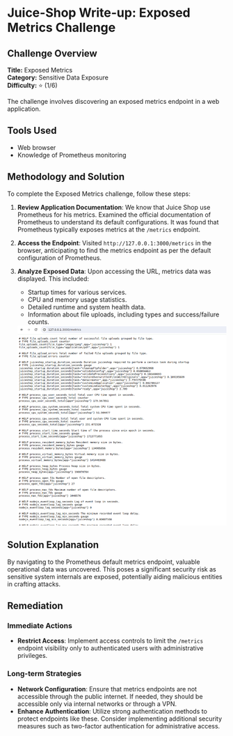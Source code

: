 # Juice-Shop Write-up: Exposed Metrics Challenge

## Challenge Overview

**Title:** Exposed Metrics\
**Category:** Sensitive Data Exposure\
**Difficulty:** ⭐ (1/6)

The challenge involves discovering an exposed metrics endpoint in a web application. 

## Tools Used

- Web browser
- Knowledge of Prometheus monitoring

## Methodology and Solution

To complete the Exposed Metrics challenge, follow these steps:

1. **Review Application Documentation**: We know that Juice Shop use Prometheus for his metrics. Examined the official documentation of Prometheus to understand its default configurations. It was found that Prometheus typically exposes metrics at the `/metrics` endpoint.

2. **Access the Endpoint**: Visited `http://127.0.0.1:3000/metrics` in the browser, anticipating to find the metrics endpoint as per the default configuration of Prometheus.

3. **Analyze Exposed Data**: Upon accessing the URL, metrics data was displayed. This included:
   - Startup times for various services.
   - CPU and memory usage statistics.
   - Detailed runtime and system health data.
   - Information about file uploads, including types and success/failure counts.

   <img src="../assets/difficulty1/exposed_metrics_1.png" alt="metrics" width="500px">

## Solution Explanation

By navigating to the Prometheus default metrics endpoint, valuable operational data was uncovered. This poses a significant security risk as sensitive system internals are exposed, potentially aiding malicious entities in crafting attacks.

## Remediation

### Immediate Actions
- **Restrict Access**: Implement access controls to limit the `/metrics` endpoint visibility only to authenticated users with administrative privileges.
  
### Long-term Strategies
- **Network Configuration**: Ensure that metrics endpoints are not accessible through the public internet. If needed, they should be accessible only via internal networks or through a VPN.
- **Enhance Authentication**: Utilize strong authentication methods to protect endpoints like these. Consider implementing additional security measures such as two-factor authentication for administrative access.
